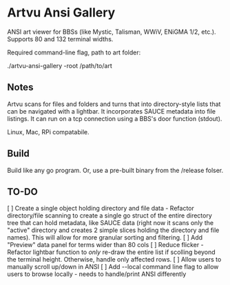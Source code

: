 # Artvu Ansi Gallery

ANSI art viewer for BBSs (like Mystic, Talisman, WWiV, ENiGMA 1/2, etc.). Supports 80 and 132 terminal widths.

Required command-line flag, path to art folder:

./artvu-ansi-gallery -root /path/to/art

## Notes ##

Artvu scans for files and folders and turns that into directory-style lists that can be navigated with a lightbar. It incorporates SAUCE metadata into file listings. It can run on a tcp connection using a BBS's door function (stdout).

Linux, Mac, RPi compatabile.

## Build ##

Build like any go program. Or, use a pre-built binary from the /release folser.

## TO-DO ##
[ ] Create a single object holding directory and file data - Refactor directory/file scanning to create a single go struct of the entire directory tree that can hold metadata, like SAUCE data (right now it scans only the "active" directory and creates 2 simple slices holding the directory and file names). This will allow for more granular sorting and filtering.
[ ] Add "Preview" data panel for terms wider than 80 cols
[ ] Reduce flicker - Refactor lightbar function to *only* re-draw the entire list if scolling beyond the terminal height. Otherwise, handle only affected rows.
[ ] Allow users to manually scroll up/down in ANSI
[ ] Add --local command line flag to allow users to browse locally - needs to handle/print ANSI differently
  
